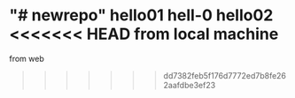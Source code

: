 "# newrepo" 
hello01
hell-0
hello02
<<<<<<< HEAD
from local machine
=======
from web
>>>>>>> dd7382feb5f176d7772ed7b8fe262aafdbe3ef23

